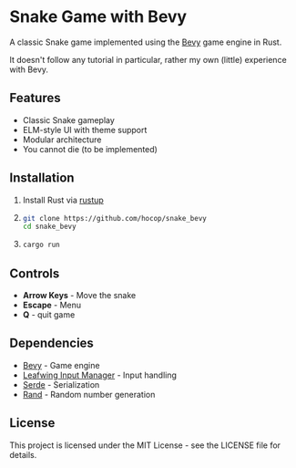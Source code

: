 # Snake Game with Bevy

A classic Snake game implemented using the [Bevy](https://bevyengine.org/) game engine in Rust.

It doesn't follow any tutorial in particular, rather my own (little) experience with Bevy.

## Features

- Classic Snake gameplay
- ELM-style UI with theme support
- Modular architecture
- You cannot die (to be implemented)

## Installation

1. Install Rust via [rustup](https://rustup.rs/)
2. ```bash
   git clone https://github.com/hocop/snake_bevy
   cd snake_bevy
   ```
3. ```bash
   cargo run
   ```

## Controls

- **Arrow Keys** - Move the snake
- **Escape** - Menu
- **Q** - quit game

## Dependencies

- [Bevy](https://github.com/bevyengine/bevy) - Game engine
- [Leafwing Input Manager](https://github.com/Leafwing-Studios/leafwing-input-manager) - Input handling
- [Serde](https://github.com/serde-rs/serde) - Serialization
- [Rand](https://github.com/rust-random/rand) - Random number generation

## License

This project is licensed under the MIT License - see the LICENSE file for details.